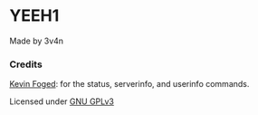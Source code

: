 # YEEH1

Made by 3v4n

### Credits

[Kevin Foged](https://github.com/KevinFoged): for the status, serverinfo, and userinfo commands.

Licensed under [GNU GPLv3](https://www.gnu.org/licenses/gpl-3.0.en.html)
